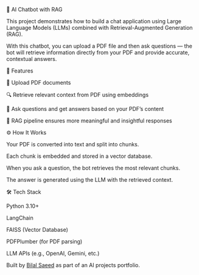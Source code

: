 🤖 AI Chatbot with RAG

This project demonstrates how to build a chat application using Large Language Models (LLMs) combined with Retrieval-Augmented Generation (RAG).

With this chatbot, you can upload a PDF file and then ask questions — the bot will retrieve information directly from your PDF and provide accurate, contextual answers.

🚀 Features

📄 Upload PDF documents

🔍 Retrieve relevant context from PDF using embeddings

🤖 Ask questions and get answers based on your PDF’s content

🧠 RAG pipeline ensures more meaningful and insightful responses

⚙️ How It Works

Your PDF is converted into text and split into chunks.

Each chunk is embedded and stored in a vector database.

When you ask a question, the bot retrieves the most relevant chunks.

The answer is generated using the LLM with the retrieved context.

🛠️ Tech Stack

Python 3.10+

LangChain

FAISS (Vector Database)

PDFPlumber (for PDF parsing)

LLM APIs (e.g., OpenAI, Gemini, etc.)

Built by [Bilal Saeed](https://github.com/BilalSaeed1234) as part of an AI projects portfolio.